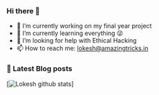 ### Hi there 👋

- 🔭 I’m currently working on my final year project
- 🌱  I’m currently learning everything 😜
- 🤔 I’m looking for help with Ethical Hacking
- 📫 How to reach me: lokesh@amazingtricks.in


### 📔 Latest Blog posts
<!-- BLOG-POST-LIST:START -->
<!-- BLOG-POST-LIST:END -->

[![Lokesh github stats](https://github-readme-stats.vercel.app/api?username=170030262&show_icons=true&theme=highcontrast&hide=Contributedto)]



